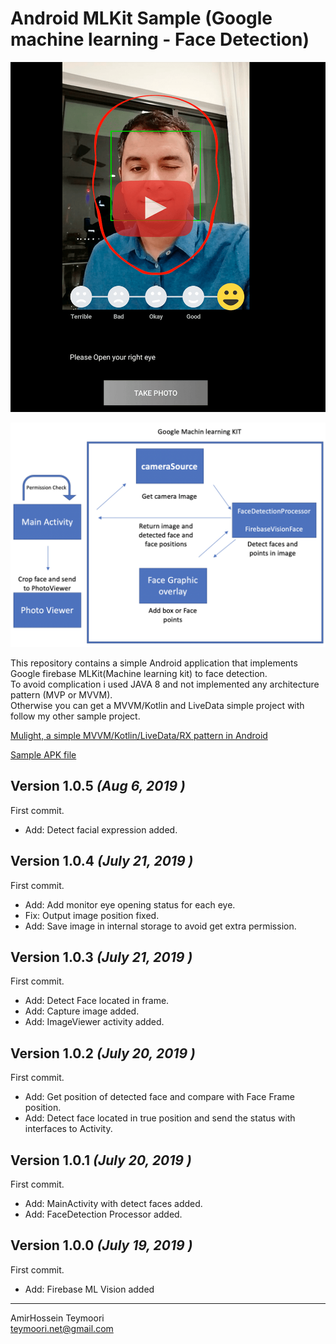 
# Android MLKit Sample (Google machine learning - Face Detection)  
  

[![Android face detection demo](files/thumb.png)](https://www.youtube.com/watch?v=J4-t1SiGXXQ&feature=youtu.be)
 
  
![Alt text](files/face_flow.png?raw=true "Face Detection Flow")
  
   
This repository contains a simple Android application that implements Google firebase MLKit(Machine learning kit) to face detection.  
To avoid complication i used JAVA 8 and not implemented any architecture pattern (MVP or MVVM).  
Otherwise you can get a MVVM/Kotlin and LiveData simple project with follow my other sample project.  
  
<a href="https://github.com/ateymoori/mulight">Mulight, a simple MVVM/Kotlin/LiveData/RX pattern in Android</a>  
  
  
<a href="http://devcast.ir/face_detection.apk">Sample APK file</a> 

  
Version 1.0.5 *(Aug 6, 2019 )*  
----------------------------  
  
First commit.   
 * Add: Detect facial expression added.
  
Version 1.0.4 *(July 21, 2019 )*  
----------------------------  
  
First commit.   
 * Add: Add monitor eye opening status for each eye.  
 * Fix: Output image position fixed.  
 * Add: Save image in internal storage to avoid get extra permission.  
  
   
Version 1.0.3 *(July 21, 2019 )*  
----------------------------  
  
First commit.   
 * Add: Detect Face located in frame.   
 * Add: Capture image added.  
 * Add: ImageViewer activity added.  
  
   
Version 1.0.2 *(July 20, 2019 )*  
----------------------------  
  
First commit.   
 * Add: Get position of detected face and compare with Face Frame position.  
 * Add: Detect face located in true position and send the status with interfaces to Activity.  
  
   
Version 1.0.1 *(July 20, 2019 )*  
----------------------------  
  
First commit.   
 * Add: MainActivity with detect faces added.  
 * Add: FaceDetection Processor added.  
  
   
Version 1.0.0 *(July 19, 2019 )*  
----------------------------  
  
First commit.   
 * Add: Firebase ML Vision added  
  
----------------------------  
AmirHossein Teymoori  
teymoori.net@gmail.com